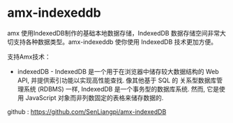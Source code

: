 <!--
 * @Author: PiPi
 * @Github: https://github.com/SenLiangpi
 * @Email: pisenliang@gmail.com
 * @Date: 2019-06-17 15:38:23
 * @LastEditors: Pi Patle
 * @LastEditTime: 2020-09-03 16:14:32
 -->
# amx-indexeddb
amx 使用IndexedDB制作的基础本地数据存储，IndexedDB 数据存储空间非常大切支持各种数据类型。amx-indexeddb 使你使用 IndexedDB 技术更加方便。
<!-- Amx第一版组要支持vue，还在编写过程中。 -->

支持Amx技术：
* indexedDB - IndexedDB 是一个用于在浏览器中储存较大数据结构的 Web API, 并提供索引功能以实现高性能查找. 像其他基于 SQL 的 关系型数据库管理系统 (RDBMS) 一样, IndexedDB 是一个事务型的数据库系统. 然而, 它是使用 JavaScript 对象而非列数固定的表格来储存数据的.

github : https://github.com/SenLiangpi/amx-indexedDB

<!-- # 用法 -->